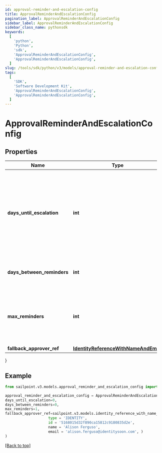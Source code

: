 ```yaml
---
id: approval-reminder-and-escalation-config
title: ApprovalReminderAndEscalationConfig
pagination_label: ApprovalReminderAndEscalationConfig
sidebar_label: ApprovalReminderAndEscalationConfig
sidebar_class_name: pythonsdk
keywords:
  [
    'python',
    'Python',
    'sdk',
    'ApprovalReminderAndEscalationConfig',
    'ApprovalReminderAndEscalationConfig',
  ]
slug: /tools/sdk/python/v3/models/approval-reminder-and-escalation-config
tags:
  [
    'SDK',
    'Software Development Kit',
    'ApprovalReminderAndEscalationConfig',
    'ApprovalReminderAndEscalationConfig',
  ]
---
```


# ApprovalReminderAndEscalationConfig

## Properties

| Name | Type | Description | Notes |
| --- | --- | --- | --- |
| **days_until_escalation** | **int** | Number of days to wait before the first reminder. If no reminders are configured, then this is the number of days to wait before escalation. | [optional] |
| **days_between_reminders** | **int** | Number of days to wait between reminder notifications. | [optional] |
| **max_reminders** | **int** | Maximum number of reminder notification to send to the reviewer before approval escalation. | [optional] |
| **fallback_approver_ref** | [**IdentityReferenceWithNameAndEmail**](identity-reference-with-name-and-email) |  | [optional] |

}

## Example

```python
from sailpoint.v3.models.approval_reminder_and_escalation_config import ApprovalReminderAndEscalationConfig

approval_reminder_and_escalation_config = ApprovalReminderAndEscalationConfig(
days_until_escalation=0,
days_between_reminders=0,
max_reminders=1,
fallback_approver_ref=sailpoint.v3.models.identity_reference_with_name_and_email.IdentityReferenceWithNameAndEmail(
                    type = 'IDENTITY',
                    id = '5168015d32f890ca15812c9180835d2e',
                    name = 'Alison Ferguso',
                    email = 'alison.ferguso@identitysoon.com', )
)

```

[[Back to top]](#)
